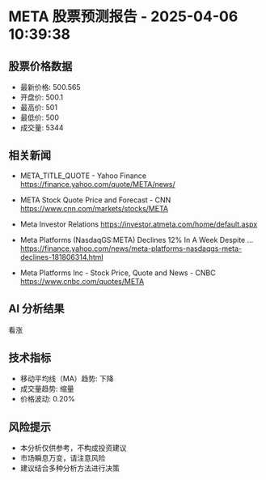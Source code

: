 # META 股票预测报告 - 2025-04-06 10:39:38

## 股票价格数据

- 最新价格: 500.565
- 开盘价: 500.1
- 最高价: 501
- 最低价: 500
- 成交量: 5344

## 相关新闻

- META_TITLE_QUOTE - Yahoo Finance
  https://finance.yahoo.com/quote/META/news/

- META Stock Quote Price and Forecast - CNN
  https://www.cnn.com/markets/stocks/META

- Meta Investor Relations
  https://investor.atmeta.com/home/default.aspx

- Meta Platforms (NasdaqGS:META) Declines 12% In A Week Despite ...
  https://finance.yahoo.com/news/meta-platforms-nasdaqgs-meta-declines-181806314.html

- Meta Platforms Inc - Stock Price, Quote and News - CNBC
  https://www.cnbc.com/quotes/META


## AI 分析结果

看涨

## 技术指标

- 移动平均线（MA）趋势: 下降
- 成交量趋势: 缩量
- 价格波动: 0.20%

## 风险提示

- 本分析仅供参考，不构成投资建议
- 市场瞬息万变，请注意风险
- 建议结合多种分析方法进行决策